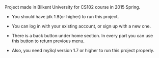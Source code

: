 Project made in Bilkent University for CS102 course in 2015 Spring.

- You should have jdk 1.8(or higher) to run this project.

- You can log in with your existing account, or sign up with a new one.

- There is a back button under home section. In every part you can use this button to return previous menu.

- Also, you need mySql version 1.7 or higher to run this project properly.


